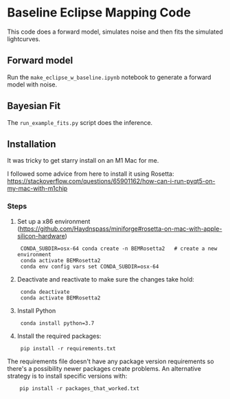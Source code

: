 # Baseline Eclipse Mapping Code

This code does a forward model, simulates noise and then fits the simulated lightcurves.

## Forward model

Run the `make_eclipse_w_baseline.ipynb` notebook to generate a forward model with noise.

## Bayesian Fit

The `run_example_fits.py` script does the inference.

## Installation

It was tricky to get starry install on an M1 Mac for me.

I followed some advice from here to install it using Rosetta:
https://stackoverflow.com/questions/65901162/how-can-i-run-pyqt5-on-my-mac-with-m1chip

### Steps

1. Set up a x86 environment (https://github.com/Haydnspass/miniforge#rosetta-on-mac-with-apple-silicon-hardware)

		CONDA_SUBDIR=osx-64 conda create -n BEMRosetta2   # create a new environment
		conda activate BEMRosetta2
		conda env config vars set CONDA_SUBDIR=osx-64

2. Deactivate and reactivate to make sure the changes take hold:

		conda deactivate
		conda activate BEMRosetta2

3. Install Python

		conda install python=3.7

4. Install the required packages:

		pip install -r requirements.txt

The requirements file doesn't have any package version requirements so there's a possibility newer packages create problems. An alternative strategy is to install specific versions with:

		
		pip install -r packages_that_worked.txt
